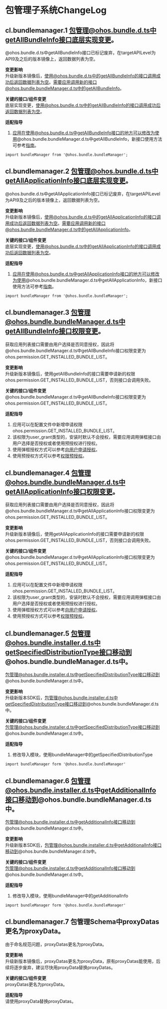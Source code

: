 # 包管理子系统ChangeLog
## cl.bundlemanager.1 包管理@ohos.bundle.d.ts中getAllBundleInfo接口底层实现变更。

@ohos.bundle.d.ts中getAllBundleInfo接口已标记废弃，在targetAPILevel为API9及之后的版本镜像上，返回数据列表为空。

**变更影响**<br>
升级新版本镜像后，使用@ohos.bundle.d.ts中的getAllBundleInfo的接口调用成功后返回数据列表为空。需要应用调用新的接口@ohos.bundle.bundleManager.d.ts中的getAllBundleInfo。

**关键的接口/组件变更**<br>
底层实现变更，使用@ohos.bundle.d.ts中的getAllBundleInfo的接口调用成功后返回数据列表为空。

**适配指导**<br>
1. 应用在使用@ohos.bundle.d.ts中getAllBundleInfo接口的地方可以修改为使用@ohos.bundle.bundleManager.d.ts中getAllBundleInfo，新接口使用方法可参考[指南](../../../application-dev/reference/apis/js-apis-bundleManager.md#bundlemanagergetallbundleinfo)。
```ets
import bundleManager from '@ohos.bundle.bundleManager';
```

## cl.bundlemanager.2 包管理@ohos.bundle.d.ts中getAllApplicationInfo接口底层实现变更。

@ohos.bundle.d.ts中getAllApplicationInfo接口已标记废弃，在targetAPILevel为API9及之后的版本镜像上，返回数据列表为空。

**变更影响**<br>
升级新版本镜像后，使用@ohos.bundle.d.ts中的getAllApplicationInfo的接口调用成功后返回数据列表为空。需要应用调用新的接口@ohos.bundle.bundleManager.d.ts中的getAllApplicationInfo。

**关键的接口/组件变更**<br>
底层实现变更，使用@ohos.bundle.d.ts中的getAllApplicationInfo的接口调用成功后返回数据列表为空。

**适配指导**<br>
1. 应用在使用@ohos.bundle.d.ts中getAllApplicationInfo接口的地方可以修改为使用@ohos.bundle.bundleManager.d.ts中getAllApplicationInfo，新接口使用方法可参考[指南](../../../application-dev/reference/apis/js-apis-bundleManager.md#bundlemanagergetallapplicationinfo)。
```ets
import bundleManager from '@ohos.bundle.bundleManager';
```

## cl.bundlemanager.3 包管理@ohos.bundle.bundleManager.d.ts中getAllBundleInfo接口权限变更。

获取应用列表接口需要由用户选择是否同意授权，因此将
@ohos.bundle.bundleManager.d.ts中getAllBundleInfo接口权限变更为ohos.permission.GET_INSTALLED_BUNDLE_LIST。

**变更影响**<br>
升级新版本镜像后，使用getAllBundleInfo的接口需要申请新的权限ohos.permission.GET_INSTALLED_BUNDLE_LIST，否则接口会调用失败。

**关键的接口/组件变更**<br>
@ohos.bundle.bundleManager.d.ts中getAllBundleInfo接口权限变更为ohos.permission.GET_INSTALLED_BUNDLE_LIST。

**适配指导**<br>
1. 应用可以在配置文件中新增申请权限ohos.permission.GET_INSTALLED_BUNDLE_LIST。
2. 该权限为user_grant类型的，安装时默认不会授权，需要应用调用弹框接口由用户选择是否授权或者使用预授权进行授权。
3. 使用弹框授权方式可以参考[向用户申请授权](../../../application-dev/security/accesstoken-guidelines.md#向用户申请授权)。
4. 使用预授权方式可以参考[权限预授权](../../../application-dev/security/accesstoken-guidelines.md#user_grant权限预授权)。

## cl.bundlemanager.4 包管理@ohos.bundle.bundleManager.d.ts中getAllApplicationInfo接口权限变更。

获取应用列表接口需要由用户选择是否同意授权，因此将
@ohos.bundle.bundleManager.d.ts中getAllApplicationInfo接口权限变更为ohos.permission.GET_INSTALLED_BUNDLE_LIST。

**变更影响**<br>
升级新版本镜像后，使用getAllApplicationInfo的接口需要申请新的权限ohos.permission.GET_INSTALLED_BUNDLE_LIST，否则接口会调用失败。

**关键的接口/组件变更**<br>
@ohos.bundle.bundleManager.d.ts中getAllApplicationInfo接口权限变更为ohos.permission.GET_INSTALLED_BUNDLE_LIST。

**适配指导**<br>
1. 应用可以在配置文件中新增申请权限ohos.permission.GET_INSTALLED_BUNDLE_LIST。
2. 该权限为user_grant类型的，安装时默认不会授权，需要应用调用弹框接口由用户选择是否授权或者使用预授权进行授权。
3. 使用弹框授权方式可以参考[向用户申请授权](../../../application-dev/security/accesstoken-guidelines.md#向用户申请授权)。
4. 使用预授权方式可以参考[权限预授权](../../../application-dev/security/accesstoken-guidelines.md#user_grant权限预授权)。

## cl.bundlemanager.5 包管理@ohos.bundle.installer.d.ts中getSpecifiedDistributionType接口移动到@ohos.bundle.bundleManager.d.ts中。

包管理@ohos.bundle.installer.d.ts中getSpecifiedDistributionType接口移动到@ohos.bundle.bundleManager.d.ts中。

**变更影响**<br>
升级新版本SDK后，包管理@ohos.bundle.installer.d.ts中getSpecifiedDistributionType接口移动到@ohos.bundle.bundleManager.d.ts中。

**关键的接口/组件变更**<br>
包管理@ohos.bundle.installer.d.ts中getSpecifiedDistributionType接口移动到@ohos.bundle.bundleManager.d.ts中。

**适配指导**<br>
1. 修改导入模块，使用bundleManager中的getSpecifiedDistributionType
```ets
import bundleManager form '@ohos.bundle.bundleManager'
```

## cl.bundlemanager.6 包管理@ohos.bundle.installer.d.ts中getAdditionalInfo接口移动到@ohos.bundle.bundleManager.d.ts中。

包管理@ohos.bundle.installer.d.ts中getAdditionalInfo接口移动到@ohos.bundle.bundleManager.d.ts中。

**变更影响**<br>
升级新版本SDK后，包管理@ohos.bundle.installer.d.ts中getAdditionalInfo接口移动到@ohos.bundle.bundleManager.d.ts中。

**关键的接口/组件变更**<br>
包管理@ohos.bundle.installer.d.ts中getAdditionalInfo接口移动到@ohos.bundle.bundleManager.d.ts中。

**适配指导**<br>
1. 修改导入模块，使用bundleManager中的getAdditionalInfo
```ets
import bundleManager form '@ohos.bundle.bundleManager'
```

## cl.bundlemanager.7 包管理Schema中proxyDatas更名为proxyData。

由于命名规范问题，proxyDatas更名为proxyData。

**变更影响**<br>
升级新版本镜像后，proxyDatas更名为proxyData，原有proxyDatas能使用，后续将逐步废弃，建议尽快用proxyData替换proxyDatas。

**关键的接口/组件变更**<br>
proxyDatas更名为proxyData。

**适配指导**<br>
请使用proxyData替换proxyDatas。